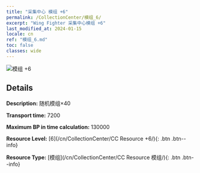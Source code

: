 ```yaml
---
title: "采集中心 模组 +6"
permalink: /CollectionCenter/模组_6/
excerpt: "Wing Fighter 采集中心模组 +6"
last_modified_at: 2024-01-15
locale: cn
ref: "模组_6.md"
toc: false
classes: wide
---
```



![模组 +6](/images/cc/CC_模组_5.png)

## Details

  **Description:** 随机模组×40

  **Transport time:** 7200

  **Maximum BP in time calculation:** 130000

  **Resource Level:** [6](/cn/CollectionCenter/CC Resource +6/){: .btn .btn--info}

  **Resource Type:** [模组](/cn/CollectionCenter/CC Resource 模组/){: .btn .btn--info}

